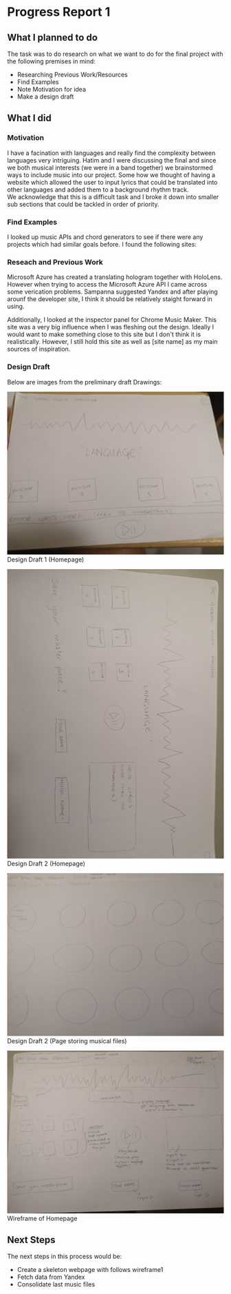 # Progress Report 1

## What I planned to do

The task was to do research on what we want to do for the final project with the following premises in mind:

* Researching Previous Work/Resources
* Find Examples
* Note Motivation for idea
* Make a design draft

## What I did

### Motivation

I have a facination with languages and really find the complexity between languages very intriguing. Hatim and I were discussing the final and since we both musical interests (we were in a band together) we brainstormed ways to include music into our project. Some how we thought of having a website which allowed the user to input lyrics that could be translated into other languages and added them to a background rhythm track. 
<br>
We acknowledge that this is a difficult task and I broke it down into smaller sub sections that could be tackled in order of priority.

### Find Examples

I looked up music APIs and chord generators to see if there were any projects which had similar goals before. I found the following sites:

### Reseach and Previous Work

Microsoft Azure has created a translating hologram together with HoloLens. However when trying to access the Microsoft Azure API I came across some verication problems. Sampanna suggested Yandex and after playing arounf the developer site, I think it should be relatively staight forward in using.

Additionally, I looked at the inspector panel for Chrome Music Maker. This site was a very big influence when I was fleshing out the design. Ideally I would want to make something close to this site but I don't think it is realistically. However, I still hold this site as well as [site name] as my main sources of inspiration.

### Design Draft

Below are images from the preliminary draft Drawings:


![](designDraft1_index.jpg)
Design Draft 1 (Homepage)

![](designDraft2_index.jpg)
Design Draft 2 (Homepage)

![](designDraft2_dataset.jpg)
Design Draft 2 (Page storing musical files)

![](wwireframeDraft1_index.jpg)
Wireframe of Homepage

## Next Steps

The next steps in this process would be:
* Create a skeleton webpage with follows wireframe1
* Fetch data from Yandex
* Consolidate last music files

